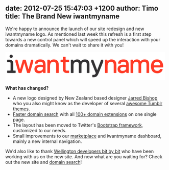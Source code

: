 date: 2012-07-25 15:47:03 +1200
author: Timo
title: The Brand New iwantmyname
----

We're happy to announce the launch of our site redesign and new iwantmyname logo. As mentioned last week this refresh is a first step towards a new control panel which will speed up the interaction with your domains dramatically. We can't wait to share it with you!

![iwmn.png](/media/2012-07-25-iwmn.png)

**What has changed?**

*   A new logo designed by New Zealand based designer [Jarred Bishop](http://jarredbishop.info/) who you also might know as the developer of several [awesome Tumblr themes](https://iwantmyname.com/blog/2010/04/3-awesome-simple-tumblr-themes-designed-by-jarred-bishop.html).
*   [Faster domain search](https://iwantmyname.com/search) with all [100+ domain extensions](https://iwantmyname.com/domains) on one single page.
*   The layout has been moved to Twitter's [Bootstrap framework](http://twitter.github.com/bootstrap/), customized to our needs.
*   Small improvements to our [marketplace](https://iwantmyname.com/services) and iwantmyname dashboard, mainly a new internal navigation.

We'd also like to thank [Wellington developers bit by bit](http://bitbybit.io) who have been working with us on the new site. And now what are you waiting for? Check out the new site and [domain search](https://iwantmyname.com)!
